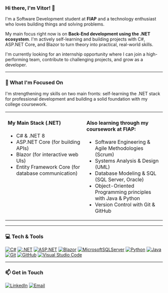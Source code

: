 ### Hi there, I'm Vitor! 👋

I'm a Software Development student at **FIAP** and a technology enthusiast who loves building things and solving problems.

My main focus right now is on **Back-End development using the .NET ecosystem**. I'm actively self-learning and building projects with C#, ASP.NET Core, and Blazor to turn theory into practical, real-world skills.

I'm currently looking for an internship opportunity where I can join a high-performing team, contribute to challenging projects, and grow as a developer.

---

### 🚀 What I'm Focused On

I'm strengthening my skills on two main fronts: self-learning the .NET stack for professional development and building a solid foundation with my college coursework.

<table width="100%">
  <tr>
    <td width="50%" valign="top">
      <h4>My Main Stack (.NET)</h4>
      <ul>
        <li>C# & .NET 8</li>
        <li>ASP.NET Core (for building APIs)</li>
        <li>Blazor (for interactive web UIs)</li>
        <li>Entity Framework Core (for database communication)</li>
      </ul>
    </td>
    <td width="50%" valign="top">
      <h4>Also learning through my coursework at FIAP:</h4>
      <ul>
        <li>Software Engineering & Agile Methodologies (Scrum)</li>
        <li>Systems Analysis & Design (UML)</li>
        <li>Database Modeling & SQL (SQL Server, Oracle)</li>
        <li>Object-Oriented Programming principles with Java & Python</li>
        <li>Version Control with Git & GitHub</li>
      </ul>
    </td>
  </tr>
</table>

---

### 💻 Tech & Tools

[![C#](https://img.shields.io/badge/c%23-%23239120.svg?style=for-the-badge&logo=c-sharp&logoColor=white)](https://dotnet.microsoft.com/en-us/languages/csharp)
[![.NET](https://img.shields.io/badge/.NET-512BD4?style=for-the-badge&logo=dotnet&logoColor=white)](https://dotnet.microsoft.com/en-us/)
[![ASP.NET](https://img.shields.io/badge/ASP.NET-512BD4?style=for-the-badge&logo=asp.net&logoColor=white)](https://dotnet.microsoft.com/en-us/apps/aspnet)
[![Blazor](https://img.shields.io/badge/blazor-%23512BD4.svg?style=for-the-badge&logo=blazor&logoColor=white)](https://dotnet.microsoft.com/en-us/apps/aspnet/web-apps/blazor)
[![MicrosoftSQLServer](https://img.shields.io/badge/Microsoft%20SQL%20Server-CC2927?style=for-the-badge&logo=microsoft%20sql%20server&logoColor=white)](https://www.microsoft.com/en-us/sql-server)
[![Python](https://img.shields.io/badge/python-3670A0?style=for-the-badge&logo=python&logoColor=ffdd54)](https://www.python.org)
[![Java](https://img.shields.io/badge/java-%23ED8B00.svg?style=for-the-badge&logo=openjdk&logoColor=white)](https://www.java.com)
[![Git](https://img.shields.io/badge/git-%23F05033.svg?style=for-the-badge&logo=git&logoColor=white)](https://git-scm.com)
[![GitHub](https://img.shields.io/badge/github-%23121011.svg?style=for-the-badge&logo=github&logoColor=white)](https://github.com)
[![Visual Studio Code](https://img.shields.io/badge/Visual%20Studio%20Code-007ACC?style=for-the-badge&logo=visual-studio-code&logoColor=white)](https://code.visualstudio.com)

---

### 📫 Get in Touch

[![LinkedIn](https://img.shields.io/badge/linkedin-%230077B5.svg?style=for-the-badge&logo=linkedin&logoColor=white)](https://www.linkedin.com/in/jvitorbernardo)
[![Email](https://img.shields.io/badge/Email-D14836?style=for-the-badge&logo=gmail&logoColor=white)](mailto:joaov_work@outlook.com)
